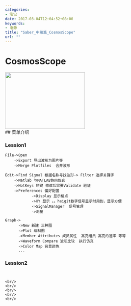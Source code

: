 ```yaml
---
categories:
- 笔记
date: 2017-03-04T12:04:52+08:00
keywords:
- 电源
title: "Saber_中级篇_CosmosScope"
url: ""
---
```


# CosmosScope
<div>
    <img src="/media/note_img/Saber_中级篇_CosmosScope.png" width="260px" height="184px"/>
	
</div>
## 菜单介绍
<br/>

### Lession1
```
File->Open
	->Export 导出波形为图片等
	->Merge Plotfiles  合并波形

Edit->Find Signal 根据名称寻找波形-> Filter 选择关键字
	->Matlab 与MATLAB协同仿真
	->HotKeys 热键 修改后需要Validate 验证
	->Preferences 偏好配置
			->Display 显示格点
			->XY 显示 。。heigit数字信号显示时用到，显示方便
			->SignalManager  信号管理  
			->测量
			
Graph->
	  ->New 新建 三种图
	  ->Plot 绘制图
	  ->Member Attributes 成员属性  高亮组员 高亮的速率 等等
	  ->Waveform Compare 波形比较  执行仿真
	  ->Color Map 背景颜色
	  ...
```
### Lession2	
```


<br/>
<br/>
<br/>
<br/>
<br/>